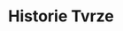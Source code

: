 ---
layout: "pages/history.njk"

title: 'Historie Tvrze'
description: 'Aktuality z Chateau Orlice – zajímavé zprávy, pozvánky na akce a sezónní tipy pro vaše nezapomenutelné zážitky.'
permalink: 'cs/historie-tvrze/'

eleventyNavigation:
  key: Historie Tvrze
  order: 450


landing:
  breadcrumbsHome: Domů
  breadcrumbsCurrent: Historie Tvrze

  heading: Historie Tvrze

  mouseIconAlt: Ikona počítačové myši

  imageUrl: /assets/images/history/tvrz-orlice.jpg
  imageAtl: Dvůr Chateau Orlice s historickým kočárem


history:
  topper: Historie Tvrze
  heading: Po stopách času v&nbsp;Chateau Orlice

  imageUrl: /assets/images/history/tvrz-orlice-2.jpg
  imageAlt: Dvůr Chateau Orlice s historickým kočárem

  paragraphs:
    - text: Počátky osídlení Orlice sahají do 13. století. Roku 1257 věnoval král Přemysl Otakar II. zdejší pozemky pánům z Olešné, družiníkům Kojaty z Hrabišic. Ti si vybrali zalesněné návrší nad řekou, odkud byl výhled na ves Kunčice a kde v blízkosti vedla Královská obchodní cesta spojující vnitrozemí s pohraničím. Podle dravých ptáků, kteří zde hnízdili, získalo místo své jméno – Orlice.

    - text: První dřevěná tvrz byla brzy nahrazena kamennou stavbou s dvoumetrovou hradbou a prostornými sklepy na zásoby. Z této doby se zachovalo jen málo zpráv, první písemná zmínka pochází z roku 1361, kdy je uváděn Ivan z Orlice, patron místního kostela.

    - text: V průběhu staletí se na tvrzi vystřídalo několik šlechtických rodů. Významnou stopu zde zanechali Strachotové z Orlice, kteří v 16. století vedle staré gotické tvrze postavili renesanční zámek. Bílá fasáda se sgrafity s figurálními motivy byla na svou dobu v kraji nevídaná. Po smrti Jana Strachoty přešlo panství na rod Sudů z Řeneč, kteří stavbu rozšířili o nové obytné křídlo a přistavěli kamenné patro na západní straně. Na jižní stěně zámku se tehdy objevil alianční erb Petra Sudy a jeho manželky Doroty z Lipan.

    - text: V 17. století se tvrz stala majetkem Vitanovských z Vlčkovic. Mladá Dorota Anna Sudová se provdala za Adama Mikuláše Vitanovského, a roku 1650 rodina přesunula své sídlo na sousední panství Kyšperk (dnešní Letohrad). Tím končí šlechtická éra Orlice – zámek se proměnil v hospodářský dvůr, který se nejvíce rozšířil kolem roku 1815.

    - text: "Následující staletí přinesla pestré využití: v budově fungoval pivovar, sklad obilí a brambor, tkalcovna, truhlárna, nemocnice, byty i autodílna. Historická tvrz tak postupně ztratila svůj původní vzhled, ale její jádro zůstalo zachováno."
---
